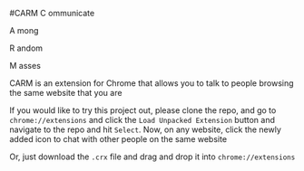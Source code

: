 #CARM
C ommunicate

A mong

R andom

M asses

CARM is an extension for Chrome that allows you to talk to people browsing the same website that you are

If you would like to try this project out, please clone the repo, and go to `chrome://extensions` and click the `Load Unpacked Extension` button and navigate to the repo and hit `Select`. Now, on any website, click the newly added icon to chat with other people on the same website

Or, just download the `.crx` file and drag and drop it into `chrome://extensions`
